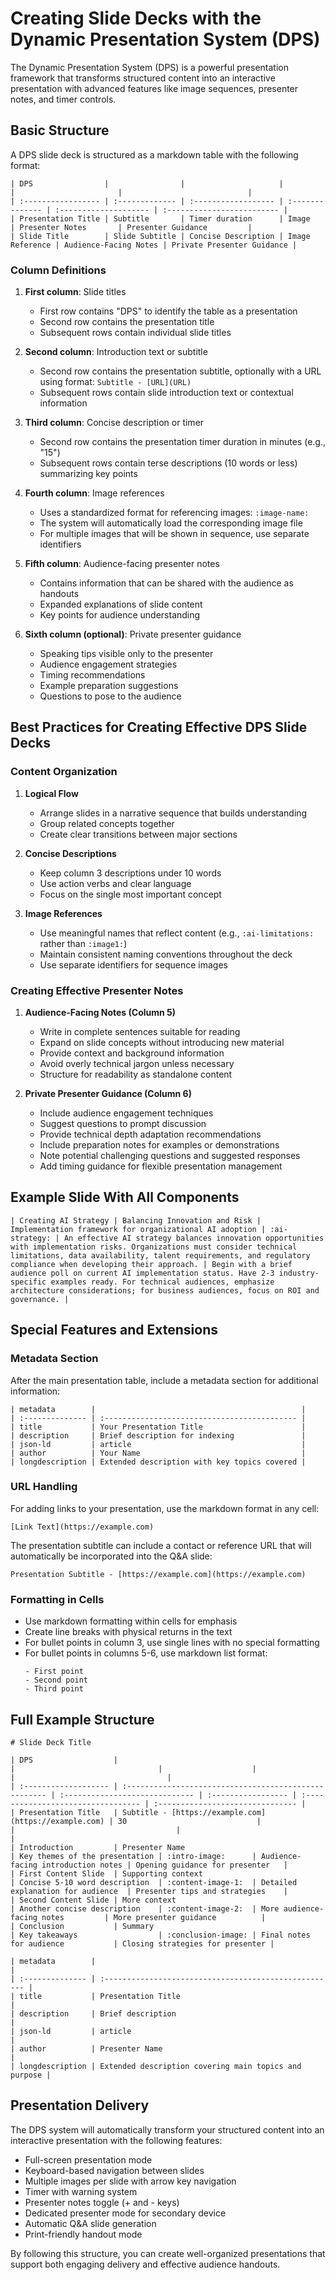 # Creating Slide Decks with the Dynamic Presentation System (DPS)

The Dynamic Presentation System (DPS) is a powerful presentation framework that transforms structured content into an interactive presentation with advanced features like image sequences, presenter notes, and timer controls.

## Basic Structure

A DPS slide deck is structured as a markdown table with the following format:

```
| DPS                |                |                     |                 |                       |                            |
| :----------------- | :------------- | :------------------ | :-------------- | :-------------------- | :------------------------- |
| Presentation Title | Subtitle       | Timer duration      | Image           | Presenter Notes       | Presenter Guidance         |
| Slide Title        | Slide Subtitle | Concise Description | Image Reference | Audience-Facing Notes | Private Presenter Guidance |
```

### Column Definitions

1. **First column**: Slide titles
   - First row contains "DPS" to identify the table as a presentation
   - Second row contains the presentation title
   - Subsequent rows contain individual slide titles

2. **Second column**: Introduction text or subtitle
   - Second row contains the presentation subtitle, optionally with a URL using format: `Subtitle - [URL](URL)`
   - Subsequent rows contain slide introduction text or contextual information

3. **Third column**: Concise description or timer
   - Second row contains the presentation timer duration in minutes (e.g., "15")
   - Subsequent rows contain terse descriptions (10 words or less) summarizing key points

4. **Fourth column**: Image references
   - Uses a standardized format for referencing images: `:image-name:`
   - The system will automatically load the corresponding image file
   - For multiple images that will be shown in sequence, use separate identifiers

5. **Fifth column**: Audience-facing presenter notes
   - Contains information that can be shared with the audience as handouts
   - Expanded explanations of slide content
   - Key points for audience understanding

6. **Sixth column (optional)**: Private presenter guidance
   - Speaking tips visible only to the presenter
   - Audience engagement strategies
   - Timing recommendations
   - Example preparation suggestions
   - Questions to pose to the audience

## Best Practices for Creating Effective DPS Slide Decks

### Content Organization

1. **Logical Flow**
   - Arrange slides in a narrative sequence that builds understanding
   - Group related concepts together
   - Create clear transitions between major sections

2. **Concise Descriptions**
   - Keep column 3 descriptions under 10 words
   - Use action verbs and clear language
   - Focus on the single most important concept

3. **Image References**
   - Use meaningful names that reflect content (e.g., `:ai-limitations:` rather than `:image1:`)
   - Maintain consistent naming conventions throughout the deck
   - Use separate identifiers for sequence images

### Creating Effective Presenter Notes

1. **Audience-Facing Notes (Column 5)**
   - Write in complete sentences suitable for reading
   - Expand on slide concepts without introducing new material
   - Provide context and background information
   - Avoid overly technical jargon unless necessary
   - Structure for readability as standalone content

2. **Private Presenter Guidance (Column 6)**
   - Include audience engagement techniques
   - Suggest questions to prompt discussion
   - Provide technical depth adaptation recommendations
   - Include preparation notes for examples or demonstrations
   - Note potential challenging questions and suggested responses
   - Add timing guidance for flexible presentation management

## Example Slide With All Components

```
| Creating AI Strategy | Balancing Innovation and Risk | Implementation framework for organizational AI adoption | :ai-strategy: | An effective AI strategy balances innovation opportunities with implementation risks. Organizations must consider technical limitations, data availability, talent requirements, and regulatory compliance when developing their approach. | Begin with a brief audience poll on current AI implementation status. Have 2-3 industry-specific examples ready. For technical audiences, emphasize architecture considerations; for business audiences, focus on ROI and governance. |
```

## Special Features and Extensions

### Metadata Section

After the main presentation table, include a metadata section for additional information:

```
| metadata        |                                              |
| :-------------- | :------------------------------------------- |
| title           | Your Presentation Title                      |
| description     | Brief description for indexing               |
| json-ld         | article                                      |
| author          | Your Name                                    |
| longdescription | Extended description with key topics covered |
```

### URL Handling

For adding links to your presentation, use the markdown format in any cell:

```
[Link Text](https://example.com)
```

The presentation subtitle can include a contact or reference URL that will automatically be incorporated into the Q&A slide:

```
Presentation Subtitle - [https://example.com](https://example.com)
```

### Formatting in Cells

- Use markdown formatting within cells for emphasis
- Create line breaks with physical returns in the text
- For bullet points in column 3, use single lines with no special formatting
- For bullet points in columns 5-6, use markdown list format:
  ```
  - First point
  - Second point
  - Third point
  ```

## Full Example Structure

```
# Slide Deck Title

| DPS                  |                                                       |                                |                    |                                    |                                  |
| :------------------- | :---------------------------------------------------- | :----------------------------- | :----------------- | :--------------------------------- | :------------------------------- |
| Presentation Title   | Subtitle - [https://example.com](https://example.com) | 30                             |                    |                                    |                                  |
| Introduction         | Presenter Name                                        | Key themes of the presentation | :intro-image:      | Audience-facing introduction notes | Opening guidance for presenter   |
| First Content Slide  | Supporting context                                    | Concise 5-10 word description  | :content-image-1:  | Detailed explanation for audience  | Presenter tips and strategies    |
| Second Content Slide | More context                                          | Another concise description    | :content-image-2:  | More audience-facing notes         | More presenter guidance          |
| Conclusion           | Summary                                               | Key takeaways                  | :conclusion-image: | Final notes for audience           | Closing strategies for presenter |

| metadata        |                                                       |
| :-------------- | :---------------------------------------------------- |
| title           | Presentation Title                                    |
| description     | Brief description                                     |
| json-ld         | article                                               |
| author          | Presenter Name                                        |
| longdescription | Extended description covering main topics and purpose |
```

## Presentation Delivery

The DPS system will automatically transform your structured content into an interactive presentation with the following features:

- Full-screen presentation mode
- Keyboard-based navigation between slides
- Multiple images per slide with arrow key navigation
- Timer with warning system
- Presenter notes toggle (+ and - keys)
- Dedicated presenter mode for secondary device
- Automatic Q&A slide generation
- Print-friendly handout mode

By following this structure, you can create well-organized presentations that support both engaging delivery and effective audience handouts.